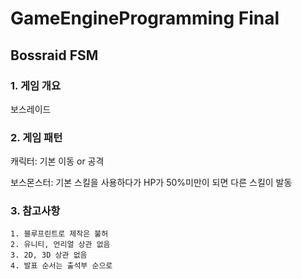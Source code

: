 # GameEngineProgramming Final
## Bossraid FSM


### 1. <b>게임 개요</b>
보스레이드
### 2. <b>게임 패턴</b>
캐릭터: 기본 이동 or 공격

보스몬스터: 기본 스킬을 사용하다가 HP가 50%미만이 되면 다른 스킬이 발동
### 3. <b>참고사항</b>
```
1. 블루프린트로 제작은 불허
2. 유니티, 언리얼 상관 없음
3. 2D, 3D 상관 없음
4. 발표 순서는 출석부 순으로
```
